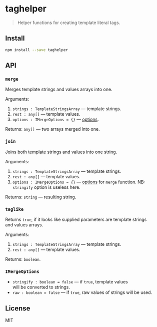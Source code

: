 # taghelper

 >  Helper functions for creating template literal tags.

## Install

````bash
npm install --save taghelper
````

## API

### `merge`

Merges template strings and values arrays into one.

Arguments:

 1. `strings : TemplateStringsArray` — template strings.
 2. `rest : any[]` — template values.
 3. `options : IMergeOptions = {}` — [options](#imergeoptions).

Returns: `any[]` — two arrays merged into one.

### `join`

Joins both template strings and values into one string.

Arguments:

 1. `strings : TemplateStringsArray` — template strings.
 2. `rest : any[]` — template values.
 3. `options : IMergeOptions = {}` — [options](#imergeoptions) for `merge` function.
    NB: `stringify` option is useless here.

Returns: `string` — resulting string.

### `taglike`

Returns `true`, if it looks like supplied parameters
are template strings and values arrays.

Arguments:

 1. `strings : TemplateStringsArray` — template strings.
 2. `rest : any[]` — template values.

Returns: `boolean`.

### `IMergeOptions`

 *  `stringify : boolean = false` — if `true`, template values will be converted to strings.
 *  `raw : boolean = false` — if `true`, raw values of strings will be used.

## License

MIT
